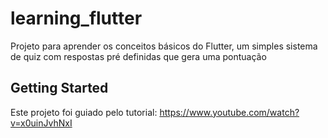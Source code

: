 # learning_flutter

Projeto para aprender os conceitos básicos do Flutter, um simples sistema de quiz com respostas pré definidas que gera uma pontuação

## Getting Started

Este projeto foi guiado pelo tutorial: https://www.youtube.com/watch?v=x0uinJvhNxI
